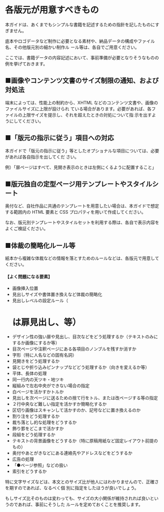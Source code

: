 # 各版元が用意すべきもの

本ガイドは、あくまでもシンプルな書籍を記述するための指針を記したものにすぎません。

底本やロゴデータなど制作に必要となる素材や、納品データの構成やファイル名、その他版元別の細かい制作ル
ール等は、各自でご用意ください。

ここでは、書籍データの内容記述において、事前準備が必要となりそうなものの例を挙げておきます。

## ■画像やコンテンツ文書のサイズ制限の通知、および対処法

端末によっては、性能上の制約から、XHTML などのコンテンツ文書や、画像のファイルサイズに上限が設けられ
ている場合があります。必要があれば、各ファイルの上限サイズを提示し、それを超えたときの対処について指
示を出すようにしてください。

## ■「版元の指示に従う」項目への対応

本ガイドで「版元の指示に従う」等としたオプショナルな項目については、必要があれば各自指示を出してくだ
さい。

例）「扉ページはすべて、見開き表示のときは左側にくるように配置すること」

## ■版元独自の定型ページ用テンプレートやスタイルシート

奥付など、自社作品に共通のテンプレートを用意したい場合は、本ガイドで想定する範囲内の HTML 要素と CSS
プロパティを用いて作成してください。

なお、版元別テンプレートやスタイルセットを利用する際は、各自で表示内容をよくご検証ください。

## ■体裁の簡略化ルール等

紙本から複雑な体裁などの情報を落とすためのルールなどは、各版元で用意してください。

#### 【よく問題になる要素】

* 画像挿入位置
* 見出しサイズや書体置き換えなど体裁の簡略化
* 見出しレベルの設定ルール（<h1> は扉見出し、等）
* デザイン性の強い扉や見出し、目次などをどう処理するか（テキストのみにするか画像にするか等）
* 目次ページや注釈ページにある各項目のノンブルを残すか消すか
* 字形（特に人名などの固有名詞）
* 見開きをどう処理するか
* 袋とじや折り込みピンナップなどどう処理するか（向きを変えるか等）
* 平体、長体の処理
* 同一行内の天ツキ・地ツキ
* 縦組みで左右中央ができない場合の指定
* 白ページを活かすかトルか
* 見出しを次ページに送るための捨て行をトル、または改ページする等の指定
* ２行中央など難しい指定を活かすか簡略化するか
* 区切り画像はスキャンして活かすのか、記号などに置き換えるのか
* 割り注をどう処理するか
* 裁ち落とし的な処理をどうするか
* 飾り罫をどこまで活かすか
* 段組をどう処理するか
* テキストの背景画像をどうするか（特に原稿用紙など固定レイアウト前提のもの）
* 奥付やあとがきなどにある連絡先やアドレスなどをどうするか
* 広告の処理
* 「●ページ参照」などの扱い
* 索引をどうするか

特に文字サイズなどは、本文とのサイズ比が他人にはわかりませんので、正確さを期すのであれば、なるべく個
別に指定をしたほうが良いでしょう。

もしサイズ比そのものは変わっても、サイズの大小関係が維持されれば良いというのであれば、事前にそうした
ルールを定めておくことを推奨します。

